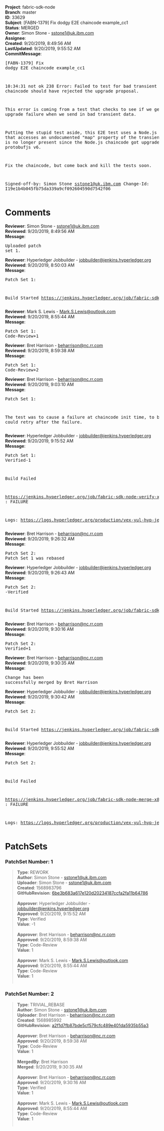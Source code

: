 <strong>Project</strong>: fabric-sdk-node<br><strong>Branch</strong>: master<br><strong>ID</strong>: 33629<br><strong>Subject</strong>: [FABN-1379] Fix dodgy E2E chaincode example_cc1<br><strong>Status</strong>: MERGED<br><strong>Owner</strong>: Simon Stone - sstone1@uk.ibm.com<br><strong>Assignee</strong>:<br><strong>Created</strong>: 9/20/2019, 8:49:56 AM<br><strong>LastUpdated</strong>: 9/20/2019, 9:55:52 AM<br><strong>CommitMessage</strong>:<br><pre>[FABN-1379] Fix dodgy E2E chaincode example_cc1

10:34:31  not ok 238 Error: Failed to test for bad
transient map. The chaincode should have rejected
the upgrade proposal.

This error is coming from a test that checks to see
if we get an upgrade failure when we send in bad transient
data.

Putting the stupid test aside, this E2E test uses a
Node.js chaincode that accesses an undocumented "map"
property of the transient map, which is no longer
present since the Node.js chaincode got upgraded to
protobufjs v6.

Fix the chaincode, but come back and kill the tests
soon.

Signed-off-by: Simon Stone <sstone1@uk.ibm.com>
Change-Id: I19e1b4b045fb75da339a9cf092604590d7542f06
</pre><h1>Comments</h1><strong>Reviewer</strong>: Simon Stone - sstone1@uk.ibm.com<br><strong>Reviewed</strong>: 9/20/2019, 8:49:56 AM<br><strong>Message</strong>: <pre>Uploaded patch set 1.</pre><strong>Reviewer</strong>: Hyperledger Jobbuilder - jobbuilder@jenkins.hyperledger.org<br><strong>Reviewed</strong>: 9/20/2019, 8:50:03 AM<br><strong>Message</strong>: <pre>Patch Set 1:

Build Started https://jenkins.hyperledger.org/job/fabric-sdk-node-verify-x86_64/2926/</pre><strong>Reviewer</strong>: Mark S. Lewis - Mark.S.Lewis@outlook.com<br><strong>Reviewed</strong>: 9/20/2019, 8:55:44 AM<br><strong>Message</strong>: <pre>Patch Set 1: Code-Review+1</pre><strong>Reviewer</strong>: Bret Harrison - beharrison@nc.rr.com<br><strong>Reviewed</strong>: 9/20/2019, 8:59:38 AM<br><strong>Message</strong>: <pre>Patch Set 1: Code-Review+2</pre><strong>Reviewer</strong>: Bret Harrison - beharrison@nc.rr.com<br><strong>Reviewed</strong>: 9/20/2019, 9:03:10 AM<br><strong>Message</strong>: <pre>Patch Set 1:

The test was to cause a failure at chaincode init time, to be sure we could retry after the failure.</pre><strong>Reviewer</strong>: Hyperledger Jobbuilder - jobbuilder@jenkins.hyperledger.org<br><strong>Reviewed</strong>: 9/20/2019, 9:15:52 AM<br><strong>Message</strong>: <pre>Patch Set 1: Verified-1

Build Failed 

https://jenkins.hyperledger.org/job/fabric-sdk-node-verify-x86_64/2926/ : FAILURE

Logs: https://logs.hyperledger.org/production/vex-yul-hyp-jenkins-3/fabric-sdk-node-verify-x86_64/2926</pre><strong>Reviewer</strong>: Bret Harrison - beharrison@nc.rr.com<br><strong>Reviewed</strong>: 9/20/2019, 9:26:32 AM<br><strong>Message</strong>: <pre>Patch Set 2: Patch Set 1 was rebased</pre><strong>Reviewer</strong>: Hyperledger Jobbuilder - jobbuilder@jenkins.hyperledger.org<br><strong>Reviewed</strong>: 9/20/2019, 9:26:43 AM<br><strong>Message</strong>: <pre>Patch Set 2: -Verified

Build Started https://jenkins.hyperledger.org/job/fabric-sdk-node-verify-x86_64/2930/</pre><strong>Reviewer</strong>: Bret Harrison - beharrison@nc.rr.com<br><strong>Reviewed</strong>: 9/20/2019, 9:30:16 AM<br><strong>Message</strong>: <pre>Patch Set 2: Verified+1</pre><strong>Reviewer</strong>: Bret Harrison - beharrison@nc.rr.com<br><strong>Reviewed</strong>: 9/20/2019, 9:30:35 AM<br><strong>Message</strong>: <pre>Change has been successfully merged by Bret Harrison</pre><strong>Reviewer</strong>: Hyperledger Jobbuilder - jobbuilder@jenkins.hyperledger.org<br><strong>Reviewed</strong>: 9/20/2019, 9:30:42 AM<br><strong>Message</strong>: <pre>Patch Set 2:

Build Started https://jenkins.hyperledger.org/job/fabric-sdk-node-merge-x86_64/494/</pre><strong>Reviewer</strong>: Hyperledger Jobbuilder - jobbuilder@jenkins.hyperledger.org<br><strong>Reviewed</strong>: 9/20/2019, 9:55:52 AM<br><strong>Message</strong>: <pre>Patch Set 2:

Build Failed 

https://jenkins.hyperledger.org/job/fabric-sdk-node-merge-x86_64/494/ : FAILURE

Logs: https://logs.hyperledger.org/production/vex-yul-hyp-jenkins-3/fabric-sdk-node-merge-x86_64/494</pre><h1>PatchSets</h1><h3>PatchSet Number: 1</h3><blockquote><strong>Type</strong>: REWORK<br><strong>Author</strong>: Simon Stone - sstone1@uk.ibm.com<br><strong>Uploader</strong>: Simon Stone - sstone1@uk.ibm.com<br><strong>Created</strong>: 1568983796<br><strong>GitHubRevision</strong>: [6be3b683a617e120d20234187ccfa2fa11b64786](https://github.com/hyperledger/fabric-sdk-node/commit/6be3b683a617e120d20234187ccfa2fa11b64786)<br><br><strong>Approver</strong>: Hyperledger Jobbuilder - jobbuilder@jenkins.hyperledger.org<br><strong>Approved</strong>: 9/20/2019, 9:15:52 AM<br><strong>Type</strong>: Verified<br><strong>Value</strong>: -1<br><br><strong>Approver</strong>: Bret Harrison - beharrison@nc.rr.com<br><strong>Approved</strong>: 9/20/2019, 8:59:38 AM<br><strong>Type</strong>: Code-Review<br><strong>Value</strong>: 1<br><br><strong>Approver</strong>: Mark S. Lewis - Mark.S.Lewis@outlook.com<br><strong>Approved</strong>: 9/20/2019, 8:55:44 AM<br><strong>Type</strong>: Code-Review<br><strong>Value</strong>: 1<br><br></blockquote><h3>PatchSet Number: 2</h3><blockquote><strong>Type</strong>: TRIVIAL_REBASE<br><strong>Author</strong>: Simon Stone - sstone1@uk.ibm.com<br><strong>Uploader</strong>: Bret Harrison - beharrison@nc.rr.com<br><strong>Created</strong>: 1568985992<br><strong>GitHubRevision</strong>: [a2f1d7fb87bde5cf579cfc489e401da5935b55a3](https://github.com/hyperledger/fabric-sdk-node/commit/a2f1d7fb87bde5cf579cfc489e401da5935b55a3)<br><br><strong>Approver</strong>: Bret Harrison - beharrison@nc.rr.com<br><strong>Approved</strong>: 9/20/2019, 8:59:38 AM<br><strong>Type</strong>: Code-Review<br><strong>Value</strong>: 1<br><br><strong>MergedBy</strong>: Bret Harrison<br><strong>Merged</strong>: 9/20/2019, 9:30:35 AM<br><br><strong>Approver</strong>: Bret Harrison - beharrison@nc.rr.com<br><strong>Approved</strong>: 9/20/2019, 9:30:16 AM<br><strong>Type</strong>: Verified<br><strong>Value</strong>: 1<br><br><strong>Approver</strong>: Mark S. Lewis - Mark.S.Lewis@outlook.com<br><strong>Approved</strong>: 9/20/2019, 8:55:44 AM<br><strong>Type</strong>: Code-Review<br><strong>Value</strong>: 1<br><br></blockquote>
